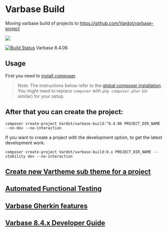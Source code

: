 # Varbase Build

Moving varbase build of projects to https://github.com/Vardot/varbase-project

[![](https://docs.varbase.vardot.com/assets/Large-Logo%20Color%20with%20padding.png)](https://www.drupal.org/project/varbase)

[![Build Status](https://travis-ci.org/Vardot/varbase.svg?branch=8.x-4.06)](https://travis-ci.org/Vardot/varbase) Varbase 8.4.06

## Usage

First you need to [install composer](https://getcomposer.org/doc/00-intro.md#installation-linux-unix-osx).

> Note: The instructions below refer to the [global composer installation](https://getcomposer.org/doc/00-intro.md#globally).
You might need to replace `composer` with `php composer.phar` (or similar)
for your setup.

## After that you can create the project:

```
composer create-project Vardot/varbase-build:^8.4.06 PROJECT_DIR_NAME --no-dev --no-interaction
```

If you want to create a project with the development option, to get the latest
development work.

```
composer create-project Vardot/varbase-build:8.x PROJECT_DIR_NAME --stability dev --no-interaction
```

## [Create new Vartheme sub theme for a project](https://github.com/Vardot/varbase/tree/8.x-4.x/scripts/README.md)

## [Automated Functional Testing](https://github.com/Vardot/varbase/blob/8.x-4.x/tests/README.md)

## [Varbase Gherkin features](https://github.com/Vardot/varbase/blob/8.x-4.x/tests/features/varbase/README.md)

## [Varbase 8.4.x Developer Guide](https://docs.varbase.vardot.com)
